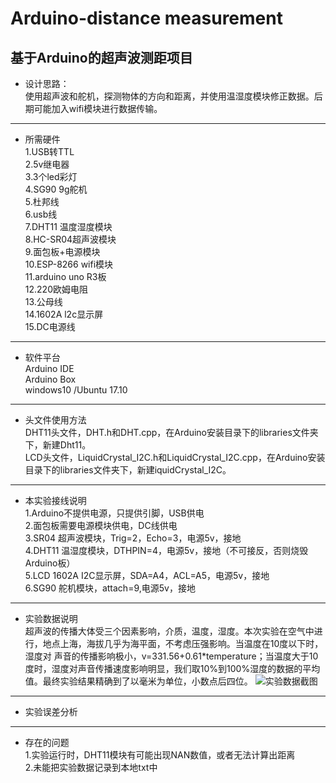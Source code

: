 # Arduino-distance measurement
基于Arduino的超声波测距项目  
---  
* 设计思路：  
使用超声波和舵机，探测物体的方向和距离，并使用温湿度模块修正数据。后期可能加入wifi模块进行数据传输。
---  
* 所需硬件  
1.USB转TTL  
2.5v继电器  
3.3个led彩灯  
4.SG90  9g舵机  
5.杜邦线  
6.usb线  
7.DHT11 温度湿度模块  
8.HC-SR04超声波模块  
9.面包板+电源模块  
10.ESP-8266 wifi模块  
11.arduino uno R3板  
12.220欧姆电阻    
13.公母线   
14.1602A l2c显示屏  
15.DC电源线
---  
* 软件平台  
Arduino IDE  
Arduino Box  
windows10  /Ubuntu 17.10

----
* 头文件使用方法  
DHT11头文件，DHT.h和DHT.cpp，在Arduino安装目录下的libraries文件夹下，新建Dht11。  
LCD头文件，LiquidCrystal_I2C.h和LiquidCrystal_I2C.cpp，在Arduino安装目录下的libraries文件夹下，新建iquidCrystal_I2C。

---
* 本实验接线说明  
1.Arduino不提供电源，只提供引脚，USB供电  
2.面包板需要电源模块供电，DC线供电  
3.SR04 超声波模块，Trig=2，Echo=3，电源5v，接地  
4.DHT11 温湿度模块，DTHPIN=4，电源5v，接地（不可接反，否则烧毁Arduino板）  
5.LCD 1602A I2C显示屏，SDA=A4，ACL=A5，电源5v，接地  
6.SG90 舵机模块，attach=9,电源5v，接地  
---
* 实验数据说明  
超声波的传播大体受三个因素影响，介质，温度，湿度。本次实验在空气中进行，地点上海，海拔几乎为海平面，不考虑压强影响。当温度在10度以下时，湿度对
声音的传播影响极小，v=331.56+0.61*temperature；当温度大于10度时，湿度对声音传播速度影响明显，我们取10%到100%湿度的数据的平均值。最终实验结果精确到了以毫米为单位，小数点后四位。
![实验数据截图](https://raw.githubusercontent.com/xiao-yi/Arduino-wifi-waves/master/data.png)
---
* 实验误差分析

----
* 存在的问题  
1.实验运行时，DHT11模块有可能出现NAN数值，或者无法计算出距离  
2.未能把实验数据记录到本地txt中